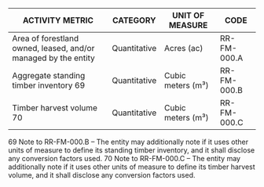| ACTIVITY METRIC | CATEGORY | UNIT OF MEASURE | CODE |
|-----------------|----------|-----------------|------|
| Area of forestland owned, leased, and/or managed by the entity | Quantitative | Acres (ac) | RR-FM-000.A |
| Aggregate standing timber inventory 69 | Quantitative | Cubic meters (m³) | RR-FM-000.B |
| Timber harvest volume 70 | Quantitative | Cubic meters (m³) | RR-FM-000.C |

69 Note to RR-FM-000.B – The entity may additionally note if it uses other units of measure to define its standing timber inventory, and it shall disclose any conversion factors used.
70 Note to RR-FM-000.C – The entity may additionally note if it uses other units of measure to define its timber harvest volume, and it shall disclose any conversion factors used.